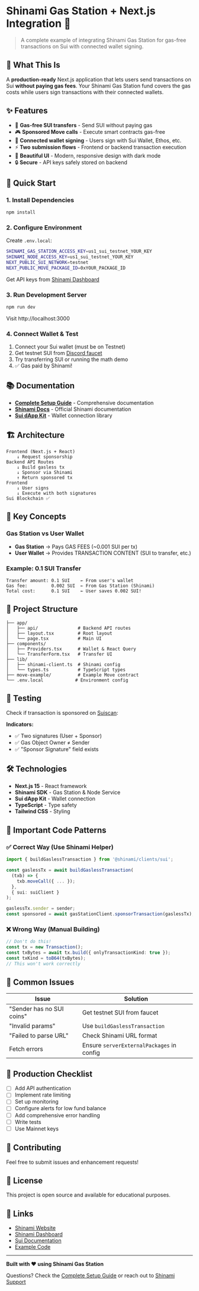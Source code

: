 # Shinami Gas Station + Next.js Integration 🚀

> A complete example of integrating Shinami Gas Station for gas-free transactions on Sui with connected wallet signing.

## 🎯 What This Is

A **production-ready** Next.js application that lets users send transactions on Sui **without paying gas fees**. Your Shinami Gas Station fund covers the gas costs while users sign transactions with their connected wallets.

## ✨ Features

- 💸 **Gas-free SUI transfers** - Send SUI without paying gas
- 🎮 **Sponsored Move calls** - Execute smart contracts gas-free
- 👛 **Connected wallet signing** - Users sign with Sui Wallet, Ethos, etc.
- ⚡ **Two submission flows** - Frontend or backend transaction execution
- 🎨 **Beautiful UI** - Modern, responsive design with dark mode
- 🔒 **Secure** - API keys safely stored on backend

## 🚀 Quick Start

### 1. Install Dependencies

```bash
npm install
```

### 2. Configure Environment

Create `.env.local`:

```bash
SHINAMI_GAS_STATION_ACCESS_KEY=us1_sui_testnet_YOUR_KEY
SHINAMI_NODE_ACCESS_KEY=us1_sui_testnet_YOUR_KEY
NEXT_PUBLIC_SUI_NETWORK=testnet
NEXT_PUBLIC_MOVE_PACKAGE_ID=0xYOUR_PACKAGE_ID
```

Get API keys from [Shinami Dashboard](https://app.shinami.com)

### 3. Run Development Server

```bash
npm run dev
```

Visit http://localhost:3000

### 4. Connect Wallet & Test

1. Connect your Sui wallet (must be on Testnet)
2. Get testnet SUI from [Discord faucet](https://discord.gg/sui)
3. Try transferring SUI or running the math demo
4. ✅ Gas paid by Shinami!

## 📚 Documentation

- **[Complete Setup Guide](./COMPLETE_SETUP_GUIDE.md)** - Comprehensive documentation
- **[Shinami Docs](https://docs.shinami.com)** - Official Shinami documentation
- **[Sui dApp Kit](https://sdk.mystenlabs.com/dapp-kit)** - Wallet connection library

## 🏗️ Architecture

```
Frontend (Next.js + React)
    ↓ Request sponsorship
Backend API Routes
    ↓ Build gasless tx
    ↓ Sponsor via Shinami
    ↑ Return sponsored tx
Frontend
    ↓ User signs
    ↓ Execute with both signatures
Sui Blockchain ✅
```

## 🔑 Key Concepts

### Gas Station vs User Wallet

- **Gas Station** → Pays GAS FEES (~0.001 SUI per tx)
- **User Wallet** → Provides TRANSACTION CONTENT (SUI to transfer, etc.)

### Example: 0.1 SUI Transfer

```
Transfer amount: 0.1 SUI    ← From user's wallet
Gas fee:         0.002 SUI  ← From Gas Station (Shinami)
Total cost:      0.1 SUI    ← User saves 0.002 SUI!
```

## 📁 Project Structure

```
├── app/
│   ├── api/               # Backend API routes
│   ├── layout.tsx         # Root layout
│   └── page.tsx           # Main UI
├── components/
│   ├── Providers.tsx      # Wallet & React Query
│   └── TransferForm.tsx   # Transfer UI
├── lib/
│   ├── shinami-client.ts  # Shinami config
│   └── types.ts           # TypeScript types
├── move-example/          # Example Move contract
└── .env.local            # Environment config
```

## 🧪 Testing

Check if transaction is sponsored on [Suiscan](https://suiscan.xyz/testnet):

**Indicators:**
- ✅ Two signatures (User + Sponsor)
- ✅ Gas Object Owner ≠ Sender
- ✅ "Sponsor Signature" field exists

## 🛠️ Technologies

- **Next.js 15** - React framework
- **Shinami SDK** - Gas Station & Node Service
- **Sui dApp Kit** - Wallet connection
- **TypeScript** - Type safety
- **Tailwind CSS** - Styling

## 📝 Important Code Patterns

### ✅ Correct Way (Use Shinami Helper)

```typescript
import { buildGaslessTransaction } from '@shinami/clients/sui';

const gaslessTx = await buildGaslessTransaction(
  (txb) => {
    txb.moveCall({ ... });
  },
  { sui: suiClient }
);

gaslessTx.sender = sender;
const sponsored = await gasStationClient.sponsorTransaction(gaslessTx);
```

### ❌ Wrong Way (Manual Building)

```typescript
// Don't do this!
const tx = new Transaction();
const txBytes = await tx.build({ onlyTransactionKind: true });
const txKind = toB64(txBytes);
// This won't work correctly
```

## 🚨 Common Issues

| Issue | Solution |
|-------|----------|
| "Sender has no SUI coins" | Get testnet SUI from faucet |
| "Invalid params" | Use `buildGaslessTransaction` |
| "Failed to parse URL" | Check Shinami URL format |
| Fetch errors | Ensure `serverExternalPackages` in config |

## 🌟 Production Checklist

- [ ] Add API authentication
- [ ] Implement rate limiting
- [ ] Set up monitoring
- [ ] Configure alerts for low fund balance
- [ ] Add comprehensive error handling
- [ ] Write tests
- [ ] Use Mainnet keys

## 🤝 Contributing

Feel free to submit issues and enhancement requests!

## 📄 License

This project is open source and available for educational purposes.

## 🔗 Links

- [Shinami Website](https://www.shinami.com)
- [Shinami Dashboard](https://app.shinami.com)
- [Sui Documentation](https://docs.sui.io)
- [Example Code](https://github.com/shinamicorp/shinami-examples)

---

**Built with ❤️ using Shinami Gas Station**

Questions? Check the [Complete Setup Guide](./COMPLETE_SETUP_GUIDE.md) or reach out to [Shinami Support](mailto:support@shinami.com)
